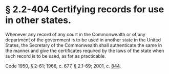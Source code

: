 # § 2.2-404 Certifying records for use in other states.

<p>Whenever any record of any court in the Commonwealth or of any department of the government is to be used in another state in the United States, the Secretary of the Commonwealth shall authenticate the same in the manner and give the certificates required by the laws of the state when such record is to be used, as far as practicable.</p><p>Code 1950, § 2-61; 1966, c. 677, § 2.1-69; 2001, c. <a href='http://lis.virginia.gov/cgi-bin/legp604.exe?011+ful+CHAP0844'>844</a>.</p>